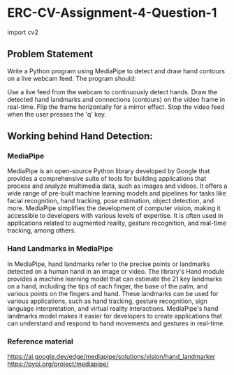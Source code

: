 # ERC-CV-Assignment-4-Question-1
import cv2



## Problem Statement

Write a Python program using MediaPipe to detect and draw hand contours on a live webcam feed. The program should:

Use a live feed from the webcam to continuously detect hands.
Draw the detected hand landmarks and connections (contours) on the video frame in real-time.
Flip the frame horizontally for a mirror effect.
Stop the video feed when the user presses the 'q' key.


## Working behind Hand Detection:

### MediaPipe
MediaPipe is an open-source Python library developed by Google that provides a comprehensive suite of tools for building applications that process and analyze multimedia data, such as images and videos. It offers a wide range of pre-built machine learning models and pipelines for tasks like facial recognition, hand tracking, pose estimation, object detection, and more. MediaPipe simplifies the development of computer vision, making it accessible to developers with various levels of expertise. It is often used in applications related to augmented reality, gesture recognition, and real-time tracking, among others.

### Hand Landmarks in MediaPipe
In MediaPipe, hand landmarks refer to the precise points or landmarks detected on a human hand in an image or video. The library's Hand module provides a machine learning model that can estimate the 21 key landmarks on a hand, including the tips of each finger, the base of the palm, and various points on the fingers and hand. These landmarks can be used for various applications, such as hand tracking, gesture recognition, sign language interpretation, and virtual reality interactions. MediaPipe's hand landmarks model makes it easier for developers to create applications that can understand and respond to hand movements and gestures in real-time.

### Reference material
https://ai.google.dev/edge/mediapipe/solutions/vision/hand_landmarker
https://pypi.org/project/mediapipe/
